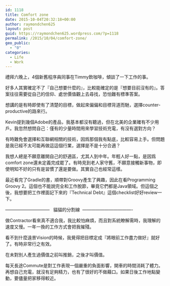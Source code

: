 ```yaml
---
id: 1118
title: Comfort zone
date: 2015-10-04T20:32:18+00:00
author: raymondchen625
layout: post
guid: https://raymondchen625.wordpress.com/?p=1118
permalink: /2015/10/04/comfort-zone/
geo_public:
  - "0"
categories:
  - Life
  - Work
---
```

禮拜六晚上，4個新舊程序員同事在Timmy飲咖啡，傾談了一下工作的事。

好多人其實確定不了『自己想要什麼的』，比較能確定的是『想要目前沒有的』。答案往往需要從自己的信仰、處世價值觀上去尋找，恐怕難有標準答案。

想講的是有時即使有了清楚的目標，做起來偏偏和目標背道而馳，選擇counter-productive的路來行。

Kevin提到幾個Adobe的產品，我基本都沒有聽過，但在北美的企業確有不少用戶。我忽然想問自己：僅有的少量時間用來學習技術充電，有沒有選對方向？

有時難免會選擇和互聯網相關的技術，因爲那個我有點底，比較容易上手。但問題是我已經不太可能再做這這個行業，選擇是不是十分合適？

我想人總是不願意離開自己的舒適區，尤其人到中年。年輕人好一點，是因爲comfort zone還未定義完成罷了。有時見到老人家守舊，不願意接觸新事物，即使明知不好的只有是習慣了還是要做。其實自己也經常這樣。

最近看完了Gradle的書，順帶對Groovy產生了興趣，因此在看Programming Groovy 2。這個也不能說完全和工作脫節，畢竟它們都是Java領域。但這個之後，我想要把工作裡面記下來的『Technical Debt』這個checklist好好review一下。

&#8212;&#8212;&#8212;&#8212;&#8212;&#8212;&#8212;&#8212;&#8212;&#8212; &nbsp; 貓貓的分割線 &nbsp;&#8212;&#8212;&#8212;&#8212;&#8212;&#8212;&#8212;&#8212;&#8212;&#8212;&#8212;-

做Contractor看來真不適合我，我比較怕麻煩，而且對系統瞭解需時，我理解的速度又慢。一年一換的工作方式會把我摧殘。

看不到什麼遠景Vision的時候，我覺得把目標定成『將眼前工作盡力做好』就好了。有時非常行之有效。

在未對別人產生過價值之前叫推銷，之後才叫價值。

每天長途Commute是對工作表現一個嚴重的負面影響，開車的時間消耗了體力。再想自己充電，就沒有足夠精力，也有了很好的不做藉口。如果日後工作地點變動，要儘量把家移得較近。